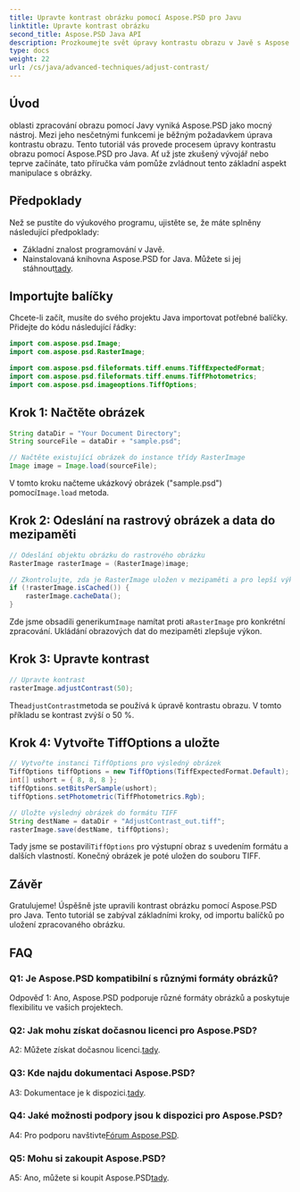 ```yaml
---
title: Upravte kontrast obrázku pomocí Aspose.PSD pro Javu
linktitle: Upravte kontrast obrázku
second_title: Aspose.PSD Java API
description: Prozkoumejte svět úpravy kontrastu obrazu v Javě s Aspose.PSD. Postupujte podle našeho podrobného průvodce pro bezproblémovou manipulaci s obrázky.
type: docs
weight: 22
url: /cs/java/advanced-techniques/adjust-contrast/
---
```

## Úvod

oblasti zpracování obrazu pomocí Javy vyniká Aspose.PSD jako mocný nástroj. Mezi jeho nesčetnými funkcemi je běžným požadavkem úprava kontrastu obrazu. Tento tutoriál vás provede procesem úpravy kontrastu obrazu pomocí Aspose.PSD pro Java. Ať už jste zkušený vývojář nebo teprve začínáte, tato příručka vám pomůže zvládnout tento základní aspekt manipulace s obrázky.

## Předpoklady

Než se pustíte do výukového programu, ujistěte se, že máte splněny následující předpoklady:

- Základní znalost programování v Javě.
-  Nainstalovaná knihovna Aspose.PSD for Java. Můžete si jej stáhnout[tady](https://releases.aspose.com/psd/java/).

## Importujte balíčky

Chcete-li začít, musíte do svého projektu Java importovat potřebné balíčky. Přidejte do kódu následující řádky:

```java
import com.aspose.psd.Image;
import com.aspose.psd.RasterImage;

import com.aspose.psd.fileformats.tiff.enums.TiffExpectedFormat;
import com.aspose.psd.fileformats.tiff.enums.TiffPhotometrics;
import com.aspose.psd.imageoptions.TiffOptions;
```

## Krok 1: Načtěte obrázek

```java
String dataDir = "Your Document Directory";
String sourceFile = dataDir + "sample.psd";

// Načtěte existující obrázek do instance třídy RasterImage
Image image = Image.load(sourceFile);
```

 V tomto kroku načteme ukázkový obrázek ("sample.psd") pomocí`Image.load` metoda.

## Krok 2: Odeslání na rastrový obrázek a data do mezipaměti

```java
// Odeslání objektu obrázku do rastrového obrázku
RasterImage rasterImage = (RasterImage)image;

// Zkontrolujte, zda je RasterImage uložen v mezipaměti a pro lepší výkon uložte RasterImage do mezipaměti
if (!rasterImage.isCached()) {
    rasterImage.cacheData();
}
```

 Zde jsme obsadili generikum`Image` namítat proti a`RasterImage` pro konkrétní zpracování. Ukládání obrazových dat do mezipaměti zlepšuje výkon.

## Krok 3: Upravte kontrast

```java
// Upravte kontrast
rasterImage.adjustContrast(50);
```

 The`adjustContrast`metoda se používá k úpravě kontrastu obrazu. V tomto příkladu se kontrast zvýší o 50 %.

## Krok 4: Vytvořte TiffOptions a uložte

```java
// Vytvořte instanci TiffOptions pro výsledný obrázek
TiffOptions tiffOptions = new TiffOptions(TiffExpectedFormat.Default);
int[] ushort = { 8, 8, 8 };
tiffOptions.setBitsPerSample(ushort);
tiffOptions.setPhotometric(TiffPhotometrics.Rgb);

// Uložte výsledný obrázek do formátu TIFF
String destName = dataDir + "AdjustContrast_out.tiff";
rasterImage.save(destName, tiffOptions);
```

 Tady jsme se postavili`TiffOptions` pro výstupní obraz s uvedením formátu a dalších vlastností. Konečný obrázek je poté uložen do souboru TIFF.

## Závěr

Gratulujeme! Úspěšně jste upravili kontrast obrázku pomocí Aspose.PSD pro Java. Tento tutoriál se zabýval základními kroky, od importu balíčků po uložení zpracovaného obrázku.

## FAQ

### Q1: Je Aspose.PSD kompatibilní s různými formáty obrázků?

Odpověď 1: Ano, Aspose.PSD podporuje různé formáty obrázků a poskytuje flexibilitu ve vašich projektech.

### Q2: Jak mohu získat dočasnou licenci pro Aspose.PSD?

 A2: Můžete získat dočasnou licenci.[tady](https://purchase.aspose.com/temporary-license/).

### Q3: Kde najdu dokumentaci Aspose.PSD?

A3: Dokumentace je k dispozici.[tady](https://reference.aspose.com/psd/java/).

### Q4: Jaké možnosti podpory jsou k dispozici pro Aspose.PSD?

 A4: Pro podporu navštivte[Fórum Aspose.PSD](https://forum.aspose.com/c/psd/34).

### Q5: Mohu si zakoupit Aspose.PSD?

 A5: Ano, můžete si koupit Aspose.PSD[tady](https://purchase.aspose.com/buy).